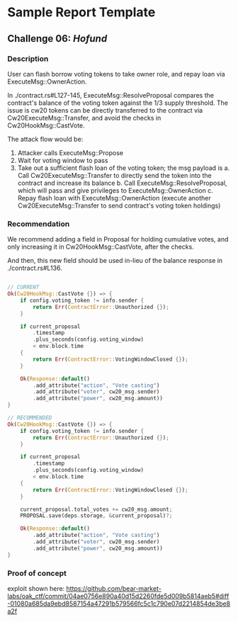 # Sample Report Template

## Challenge 06: *Hofund*

### Description

User can flash borrow voting tokens to take owner role, and repay loan via ExecuteMsg::OwnerAction.

In ./contract.rs#L127-145, ExecuteMsg::ResolveProposal compares the contract's balance of the voting token against the 1/3 supply threshold. The issue is cw20 tokens can be directly transferred to the contract via Cw20ExecuteMsg::Transfer, and avoid the checks in Cw20HookMsg::CastVote. 

The attack flow would be:

1. Attacker calls ExecuteMsg::Propose
2. Wait for voting window to pass
3. Take out a sufficient flash loan of the voting token; the msg payload is
  a. Call Cw20ExecuteMsg::Transfer to directly send the token into the contract and increase its balance
  b. Call ExecuteMsg::ResolveProposal, which will pass and give privileges to ExecuteMsg::OwnerAction
  c. Repay flash loan with ExecuteMsg::OwnerAction (execute another Cw20ExecuteMsg::Transfer to send contract's voting token holdings)

### Recommendation

We recommend adding a field in Proposal for holding cumulative votes, and only increasing it in Cw20HookMsg::CastVote, after the checks.

And then, this new field should be used in-lieu of the balance response in ./contract.rs#L136.

```rust

// CURRENT
Ok(Cw20HookMsg::CastVote {}) => {
    if config.voting_token != info.sender {
        return Err(ContractError::Unauthorized {});
    }

    if current_proposal 
        .timestamp
        .plus_seconds(config.voting_window)
        < env.block.time
    {
        return Err(ContractError::VotingWindowClosed {});
    }

    Ok(Response::default()
        .add_attribute("action", "Vote casting")
        .add_attribute("voter", cw20_msg.sender)
        .add_attribute("power", cw20_msg.amount))
}

// RECOMMENDED
Ok(Cw20HookMsg::CastVote {}) => {
    if config.voting_token != info.sender {
        return Err(ContractError::Unauthorized {});
    }

    if current_proposal 
        .timestamp
        .plus_seconds(config.voting_window)
        < env.block.time
    {
        return Err(ContractError::VotingWindowClosed {});
    }

    current_proposal.total_votes += cw20_msg.amount;
    PROPOSAL.save(deps.storage, &current_proposal)?;

    Ok(Response::default()
        .add_attribute("action", "Vote casting")
        .add_attribute("voter", cw20_msg.sender)
        .add_attribute("power", cw20_msg.amount))
}

```

### Proof of concept

exploit shown here: https://github.com/bear-market-labs/oak_ctf/commit/04ae0756e890a40d15d2260fde5d009b5814aeb5#diff-01080a685da9ebd8587154a47291b579566fc5c1c790e07d2214854de3be8a2f

```rust

```
